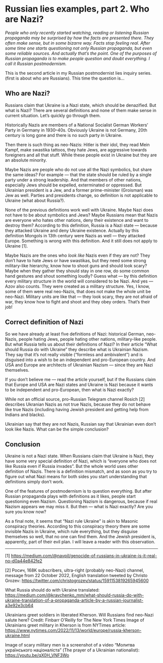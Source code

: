 # Russian lies examples, part 2. Who are Nazi?

_People who only recently started watching, reading or listening Russian propaganda may be surprised by how the facts are presented there. 
They often make sense, but in some bizarre way. 
Facts stop feeling real. 
After some time one starts questioning not only Russian propaganda, but even some reliable sources. 
And actually that’s the point. 
One of the purposes of Russian propaganda is to make people question and doubt everything. 
I call it Russian postmodernism._

This is the second article in my Russian postmodernist lies inquiry series. 
(first is about who are Russians). 
This time the question is…

## Who are Nazi?

Russians claim that Ukraine is a Nazi state, which should be denazified. 
But what is Nazi? 
There are several definitions and none of them make sense in current situation. 
Let’s quickly go through them.

Historically Nazis are members of a National Socialist German Workers’ Party in Germany in 1930–40s. 
Obviously Ukraine is not Germany, 20th century is long gone and there is no such party in Ukraine.

Then there is such thing as neo-Nazis: Hitler is their idol, they read Mein Kampf, make swastika tattoos, they hate Jews, are aggressive towards foreigners and all that stuff. 
While these people exist in Ukraine but they are an absolute minority.

Maybe Nazis are people who do not use all the Nazi symbolics, but share the same ideas? 
For example — that the state should be ruled by a single party under a strong leadership. 
And that members of other nations, especially Jews should be expelled, exterminated or oppressed. 
But Ukrainian president is a Jew, and a former prime-minister (Groisman) was Jew as well. 
Parties and presidents change, so definition is not applicable to Ukraine (what about Russia?).

None of the previous definitions work well with Ukraine. 
Maybe Nazi does not have to be about symbolics and Jews? 
Maybe Russians mean that Nazis are everyone who hates other nations, deny their existence and want to destroy them? 
According to this definition, Russia is a Nazi state — because they attacked Ukraine and deny Ukraine existence. 
Actually by this definition Mongols in 13th century were Nazis as well — they attacked Europe. 
Something is wrong with this definition. 
And it still does not apply to Ukraine [1].

Maybe Nazis are the ones who _look like_ Nazis even if they are not? 
They don’t have to hate Jews or have swastikas, but they need some strong military-like hierarchy, know how to shoot guns and should look scary? 
Maybe when they gather they should stay in one row, do some common hand gestures and shout something loudly? 
Guess what — by this definition every military structure in the world will considered to be Nazi. 
And yes — Azov also counts. 
They were created as a military structure. 
Yes, I know, some of them were real neo-Nazis, that does not make the whole unit be neo-Nazi. 
Military units are like that — they look scary, they are not afraid of war, they know how to fight and shoot and they obey orders. 
That’s their job!

## Correct definition of Nazi

So we have already at least five definitions of Nazi: historical German, neo-Nazis, people hating Jews, people hating other nations, military-like people. 
But what Russia tells us about their definitions of Nazi? 
In their article “What should Russia do with Ukraine” they describe what is Ukrainian Nazism. 
They say that it’s not really visible (“formless and ambivalent”) and is disguised into a wish to be an independent and pro-European country. 
And USA and Europe are architects of Ukrainian Nazism — since they are Nazi themselves.

If you don’t believe me — read the article yourself, but if the Russians claim that Europe and USA are Nazi states and Ukraine is Nazi because it wants to be independent and pro-European, then what is Nazi exactly?

While not an official source, pro-Russian Telegram channel Rosich [2] describes Ukranian Nazis as not true Nazis, because they do not behave like true Nazis (including having Jewish president and getting help from Indians and blacks).

Ukrainian say that they are not Nazis, Russian say that Ukrainian even don’t look like Nazis. 
What can be the simple conclusion?

## Conclusion

Ukraine is not a Nazi state. 
When Russians claim that Ukraine is Nazi, they have some very special definition of Nazi, which is “everyone who does not like Russia even if Russia invades”. 
But the whole world uses other definition of Nazis. 
There is a definition mismatch, and as soon as you try to figure out what Nazi means for both sides you start understanding that definitions simply don’t work.

One of the features of postmodernism is to question everything. 
But after Russian propaganda plays with definitions as it likes, people start questioning even Nazism. 
Questioning Nazism is dangerous, because if real Nazism appears we may miss it. 
But then — what is Nazi exactly? 
Are you sure you know now?

As a final note, it seems that “Nazi rule Ukraine” is akin to Masonic conspiracy theories. 
According to this conspiracy theory there are some invisible Nazis in Ukraine, which rule everything, but they disguise themselves so well, that no one can find them. 
And the Jewish president is, apparently, part of their evil plan. 
I will leave a reader with this observation.

---

[1] https://medium.com/@navpil/genocide-of-russians-in-ukraine-is-it-real-no-d0a44e842fe2

[2] Росич, 168K subscribers, ultra-right (probably neo-Nazi) channel, message from 22 October 2022, English translation tweeted by Christo Grozev: https://twitter.com/christogrozev/status/1591153819265945600

What Russia should do with Ukraine translated: https://medium.com/@kravchenko_mm/what-should-russia-do-with-ukraine-translation-of-a-propaganda-article-by-a-russian-journalist-a3e92e3cb64

Ukrainians greet soldiers in liberated Kherson.
Will Russians find neo-Nazi salute here? 
Credit: Finbarr O’Reilly for The New York Times
Image of Ukrainians greet military in Kherson is from NYTimes article: https://www.nytimes.com/2022/11/13/world/europe/russia-kherson-ukraine.html

Image of scary military men is a screenshot of a video “Молитва українського націоналіста” (The prayer of a Ukrainian nationalist):
https://youtu.be/qX0H_VNF3Wo

